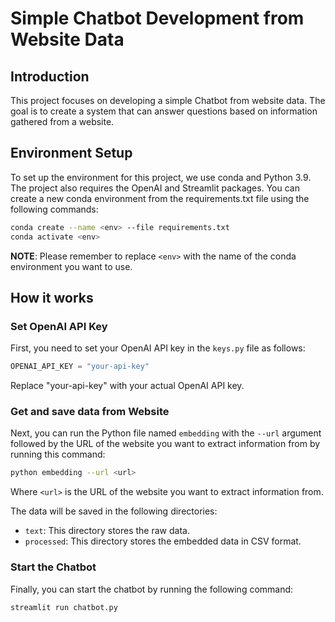 # Simple Chatbot Development from Website Data

## Introduction

This project focuses on developing a simple Chatbot from website data. The goal is to create a system that can answer questions based on information gathered from a website.

## Environment Setup

To set up the environment for this project, we use conda and Python 3.9. The project also requires the OpenAI and Streamlit packages. You can create a new conda environment from the requirements.txt file using the following commands:

```bash
conda create --name <env> --file requirements.txt
conda activate <env>
```

**NOTE**: Please remember to replace `<env>` with the name of the conda environment you want to use.

## How it works

### Set OpenAI API Key

First, you need to set your OpenAI API key in the `keys.py` file as follows:

```python
OPENAI_API_KEY = "your-api-key"
```

Replace "your-api-key" with your actual OpenAI API key.

### Get and save data from Website

Next, you can run the Python file named `embedding` with the `--url` argument followed by the URL of the website you want to extract information from by running this command:

```bash
python embedding --url <url>
```

Where `<url>` is the URL of the website you want to extract information from.

The data will be saved in the following directories:

- `text`: This directory stores the raw data.
- `processed`: This directory stores the embedded data in CSV format.

### Start the Chatbot

Finally, you can start the chatbot by running the following command:

```bash
streamlit run chatbot.py
```
